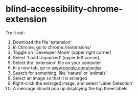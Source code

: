 # blind-accessibility-chrome-extension
Try it out:
1. Download the file 'extension'
2. In Chrome, go to chrome://extensions/
3. Toggle on 'Developer Mode' (upper right corner)
4. Select 'Load Unpacked' (upper left corner)
5. Select the 'extension' file on your computer
6. In a new tab, go to www.google.com/imghp
7. Search for something, like 'nature' or 'animals'
8. Select an image so that it is enlarged
9. Right-click the enlarged image, and select 'Label Detection'
10. A message should pop up displaying the top three labels
